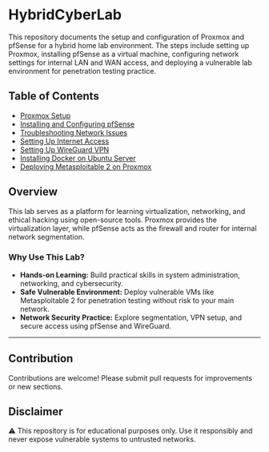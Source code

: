 # HybridCyberLab

This repository documents the setup and configuration of Proxmox and pfSense for a hybrid home lab environment. The steps include setting up Proxmox, installing pfSense as a virtual machine, configuring network settings for internal LAN and WAN access, and deploying a vulnerable lab environment for penetration testing practice.

## Table of Contents
- [Proxmox Setup](docs/Proxmox_Setup.md)
- [Installing and Configuring pfSense](docs/pfSense_Installation.md)
- [Troubleshooting Network Issues](docs/Network_Issues_Fix.md)
- [Setting Up Internet Access](docs/Internet_Access.md)
- [Setting Up WireGuard VPN](docs/WireGuard_VPN_Setup.md)
- [Installing Docker on Ubuntu Server](docs/Ubuntu_Server_Docker_Setup.md)
- [Deploying Metasploitable 2 on Proxmox](docs/Metasploitable2-Proxmox.md)

## Overview
This lab serves as a platform for learning virtualization, networking, and ethical hacking using open-source tools. Proxmox provides the virtualization layer, while pfSense acts as the firewall and router for internal network segmentation.

### Why Use This Lab?
- **Hands-on Learning:** Build practical skills in system administration, networking, and cybersecurity.
- **Safe Vulnerable Environment:** Deploy vulnerable VMs like Metasploitable 2 for penetration testing without risk to your main network.
- **Network Security Practice:** Explore segmentation, VPN setup, and secure access using pfSense and WireGuard.

---

## Contribution
Contributions are welcome! Please submit pull requests for improvements or new sections.

## Disclaimer
⚠️ This repository is for educational purposes only. Use it responsibly and never expose vulnerable systems to untrusted networks.
